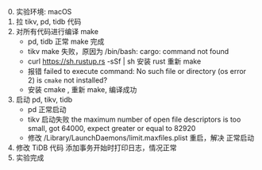 0. 实验环境: macOS
1. 拉 tikv, pd, tidb 代码
2. 对所有代码进行编译 make
	* pd, tidb 正常 make 完成
	* tikv make 失败，原因为 /bin/bash: cargo: command not found
	* curl https://sh.rustup.rs -sSf | sh 安装 rust 重新 make
	* 报错 failed to execute command: No such file or directory (os error 2)
is `cmake` not installed?
	* 安装 cmake , 重新 make, 编译成功
3. 启动 pd, tikv, tidb
	* pd 正常启动
	* tikv 启动失败 the maximum number of open file descriptors is too small, got 64000, expect greater or equal to 82920
	* 修改 /Library/LaunchDaemons/limit.maxfiles.plist 重启，解决 正常启动
4. 修改 TiDB 代码 添加事务开始时打印日志，情况正常
5. 实验完成
